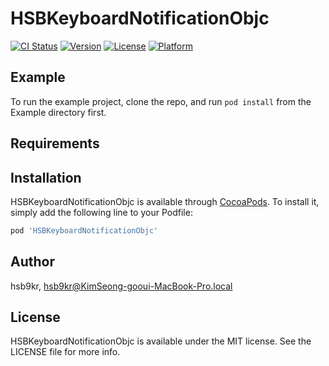# HSBKeyboardNotificationObjc

[![CI Status](http://img.shields.io/travis/hsb9kr/HSBKeyboardNotificationObjc.svg?style=flat)](https://travis-ci.org/hsb9kr/HSBKeyboardNotificationObjc)
[![Version](https://img.shields.io/cocoapods/v/HSBKeyboardNotificationObjc.svg?style=flat)](http://cocoapods.org/pods/HSBKeyboardNotificationObjc)
[![License](https://img.shields.io/cocoapods/l/HSBKeyboardNotificationObjc.svg?style=flat)](http://cocoapods.org/pods/HSBKeyboardNotificationObjc)
[![Platform](https://img.shields.io/cocoapods/p/HSBKeyboardNotificationObjc.svg?style=flat)](http://cocoapods.org/pods/HSBKeyboardNotificationObjc)

## Example

To run the example project, clone the repo, and run `pod install` from the Example directory first.

## Requirements

## Installation

HSBKeyboardNotificationObjc is available through [CocoaPods](http://cocoapods.org). To install
it, simply add the following line to your Podfile:

```ruby
pod 'HSBKeyboardNotificationObjc'
```

## Author

hsb9kr, hsb9kr@KimSeong-gooui-MacBook-Pro.local

## License

HSBKeyboardNotificationObjc is available under the MIT license. See the LICENSE file for more info.
